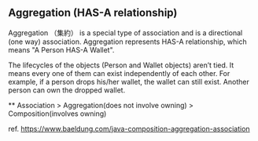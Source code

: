 ## Aggregation (HAS-A relationship)
Aggregation （集約） is a special type of association and is a directional (one way) association. Aggregation represents HAS-A relationship, which means "A Person HAS-A Wallet".  

The lifecycles of the objects (Person and Wallet objects) aren’t tied. It means every one of them can exist independently of each other. For example, if a person drops his/her wallet, the wallet can still exist. Another person can own the dropped wallet.  
    
** Association > Aggregation(does not involve owning) > Composition(involves owning)    
  
ref. https://www.baeldung.com/java-composition-aggregation-association
